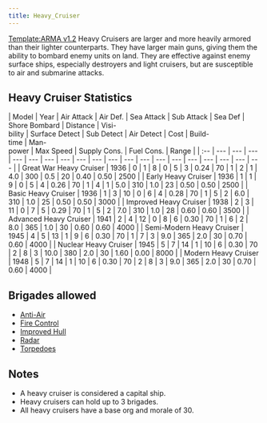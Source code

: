 ```yaml
---
title: Heavy_Cruiser
---
```

 [Template:ARMA v1.2](/wiki/index.php?title=Template:ARMA_v1.2&action=edit&redlink=1 "Template:ARMA v1.2 (page does not exist)") Heavy Cruisers are larger and more heavily armored than their lighter counterparts. They have larger main guns, giving them the ability to bombard enemy units on land. They are effective against enemy surface ships, especially destroyers and light cruisers, but are susceptible to air and submarine attacks.

Heavy Cruiser Statistics
------------------------

| Model | Year | Air Attack | Air Def. | Sea Attack | Sub Attack | Sea Def | Shore Bombard | Distance | Visi-  
bility | Surface Detect | Sub Detect | Air Detect | Cost | Build-  
time | Man-  
power | Max Speed | Supply Cons. | Fuel Cons. | Range |
| :-- | --- | --- | --- | --- | --- | --- | --- | --- | --- | --- | --- | --- | --- | --- | --- | --- | --- | --- | --- |
| Great War Heavy Cruiser | 1936 | 0 | 1 | 8 | 0 | 5 | 3 | 0.24 | 70 | 1 | 2 | 1 | 4.0 | 300 | 0.5 | 20 | 0.40 | 0.50 | 2500 |
| Early Heavy Cruiser | 1936 | 1 | 1 | 9 | 0 | 5 | 4 | 0.26 | 70 | 1 | 4 | 1 | 5.0 | 310 | 1.0 | 23 | 0.50 | 0.50 | 2500 |
| Basic Heavy Cruiser | 1936 | 1 | 3 | 10 | 0 | 6 | 4 | 0.28 | 70 | 1 | 5 | 2 | 6.0 | 310 | 1.0 | 25 | 0.50 | 0.50 | 3000 |
| Improved Heavy Cruiser | 1938 | 2 | 3 | 11 | 0 | 7 | 5 | 0.29 | 70 | 1 | 5 | 2 | 7.0 | 310 | 1.0 | 28 | 0.60 | 0.60 | 3500 |
| Advanced Heavy Cruiser | 1941 | 2 | 4 | 12 | 0 | 8 | 6 | 0.30 | 70 | 1 | 6 | 2 | 8.0 | 365 | 1.0 | 30 | 0.60 | 0.60 | 4000 |
| Semi-Modern Heavy Cruiser | 1945 | 4 | 5 | 13 | 1 | 9 | 6 | 0.30 | 70 | 1 | 7 | 3 | 9.0 | 365 | 2.0 | 30 | 0.70 | 0.60 | 4000 |
| Nuclear Heavy Cruiser | 1945 | 5 | 7 | 14 | 1 | 10 | 6 | 0.30 | 70 | 2 | 8 | 3 | 10.0 | 380 | 2.0 | 30 | 1.60 | 0.00 | 8000 |
| Modern Heavy Cruiser | 1948 | 5 | 7 | 14 | 1 | 10 | 6 | 0.30 | 70 | 2 | 8 | 3 | 9.0 | 365 | 2.0 | 30 | 0.70 | 0.60 | 4000 |

Brigades allowed
----------------

*   [Anti-Air](/wiki/index.php?title=Anti-Air_(naval_brigade)&action=edit&redlink=1 "Anti-Air (naval brigade) (page does not exist)")
*   [Fire Control](/wiki/index.php?title=Fire_Control_(naval_brigade)&action=edit&redlink=1 "Fire Control (naval brigade) (page does not exist)")
*   [Improved Hull](/wiki/index.php?title=Improved_Hull_(naval_brigade)&action=edit&redlink=1 "Improved Hull (naval brigade) (page does not exist)")
*   [Radar](/wiki/index.php?title=Radar_(naval_brigade)&action=edit&redlink=1 "Radar (naval brigade) (page does not exist)")
*   [Torpedoes](/wiki/index.php?title=Torpedoes_(naval_brigade)&action=edit&redlink=1 "Torpedoes (naval brigade) (page does not exist)")

Notes
-----

*   A heavy cruiser is considered a capital ship.
*   Heavy cruisers can hold up to 3 brigades.
*   All heavy cruisers have a base org and morale of 30.